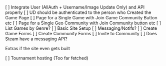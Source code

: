[ ] Integrate User (AllAuth + Username/Image Update Only) and API properly
[ ] UD should be authenticated to the person who Created the Game Page
[ ] Page for a Single Game with Join Game Community Button etc
[ ] Page for a Single Geo Community with Join Community button etc
[ ] List Games by Genre?
[ ] Basic Site Setup
[ ] Messaging/Notifs?
[ ] Create Game Forms
[ ] Create Community Forms
[ ] Invite to Community
[ ] Does Steam have a messaging API?

Extras if the site even gets built

[ ] Tournament hosting (Too far fetched)
